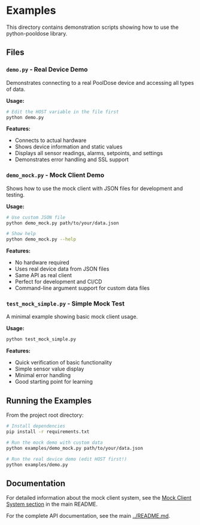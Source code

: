 # Examples

This directory contains demonstration scripts showing how to use the python-pooldose library.

## Files

### `demo.py` - Real Device Demo

Demonstrates connecting to a real PoolDose device and accessing all types of data.

**Usage:**

```bash
# Edit the HOST variable in the file first
python demo.py
```

**Features:**

- Connects to actual hardware
- Shows device information and static values
- Displays all sensor readings, alarms, setpoints, and settings
- Demonstrates error handling and SSL support

### `demo_mock.py` - Mock Client Demo

Shows how to use the mock client with JSON files for development and testing.

**Usage:**

```bash
# Use custom JSON file
python demo_mock.py path/to/your/data.json

# Show help
python demo_mock.py --help
```

**Features:**

- No hardware required
- Uses real device data from JSON files
- Same API as real client
- Perfect for development and CI/CD
- Command-line argument support for custom data files

### `test_mock_simple.py` - Simple Mock Test

A minimal example showing basic mock client usage.

**Usage:**

```bash
python test_mock_simple.py
```

**Features:**

- Quick verification of basic functionality
- Simple sensor value display
- Minimal error handling
- Good starting point for learning

## Running the Examples

From the project root directory:

```bash
# Install dependencies
pip install -r requirements.txt

# Run the mock demo with custom data
python examples/demo_mock.py path/to/your/data.json

# Run the real device demo (edit HOST first!)
python examples/demo.py
```

## Documentation

For detailed information about the mock client system, see the [Mock Client System section](../README.md#mock-client-system) in the main README.

For the complete API documentation, see the main [../README.md](../README.md).
